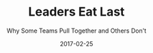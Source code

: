 ---
date: 2017-02-25
dateYear: 2017
isbn: 9781591848011
title: Leaders Eat Last
subtitle: Why Some Teams Pull Together and Others Don't
description: "Now with an expanded chapter and appendix on leading millennials, based on Simon Sinek's viral video 'Millenials in the workplace' (150+ million views). Imagine a world where almost everyone wakes up inspired to go to work, feels trusted and valued during the day, then returns home feeling fulfilled. This is not a crazy, idealized notion. Today, in many successful organizations, great leaders create environments in which people naturally work together to do remarkable things. In his work with organizations around the world, Simon Sinek noticed that some teams trust each other so deeply that they would literally put their lives on the line for each other. Other teams, no matter what incentives are offered, are doomed to infighting, fragmentation and failure. Why? The answer became clear during a conversation with a Marine Corps general. 'Officers eat last,' he said. Sinek watched as the most junior Marines ate first while the most senior Marines took their place at the back of the line. What's symbolic in the chow hall is deadly serious on the battlefield: Great leaders sacrifice their own comfort--even their own survival--for the good of those in their care. Too many workplaces are driven by cynicism, paranoia, and self-interest. But the best ones foster trust and cooperation because their leaders build what Sinek calls a 'Circle of Safety' that separates the security inside the team from the challenges outside. Sinek illustrates his ideas with fascinating true stories that range from the military to big business, from government to investment banking."
cover: cover-leaders-eat-last.jpeg
coverGoogle: https://books.google.com/books/content?id=6Pe5DgAAQBAJ&printsec=frontcover&img=1&zoom=1&edge=curl&source=gbs_api
pageCount: 370
authors: Simon Sinek
publishers: Penguin
published: 2017-05-23
publishedYear: 2017
shelves:
- non-fiction
portfolioFeature: true
---